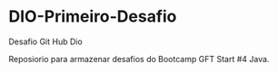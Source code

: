 # DIO-Primeiro-Desafio
Desafio Git Hub Dio

Reposiorio para armazenar desafios do Bootcamp GFT Start #4 Java.
